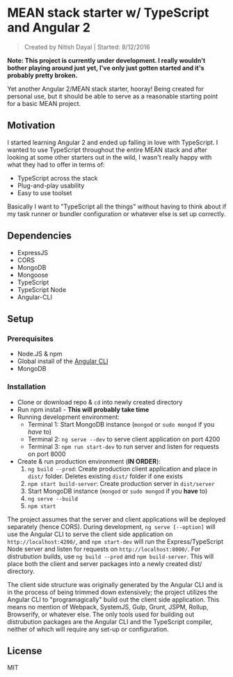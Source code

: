 # MEAN stack starter w/ TypeScript and Angular 2
> Created by Nitish Dayal | Started: 8/12/2016

**Note: This project is currently under development. I really wouldn't bother playing around just yet, I've only just gotten started and it's probably pretty broken.**

Yet another Angular 2/MEAN stack starter, hooray! Being created for personal use, but it should be able to serve as a reasonable starting point for a basic MEAN project.


## Motivation
I started learning Angular 2 and ended up falling in love with TypeScript. I wanted to use TypeScript throughout the entire MEAN stack and after looking at some other starters out in the wild, I wasn't really happy with what they had to offer in terms of:

- TypeScript across the stack
- Plug-and-play usability
- Easy to use toolset

Basically I want to "TypeScript all the things" without having to think about if my task runner or bundler configuration or whatever else is set up correctly.

## Dependencies

* ExpressJS
* CORS
* MongoDB
* Mongoose
* TypeScript
* TypeScript Node
* Angular-CLI


## Setup
  
### Prerequisites

- Node.JS & npm
- Global install of the [Angular CLI](http://www.github.com/angular-cli) 
- MongoDB

### Installation

- Clone or download repo & `cd` into newly created directory
- Run npm install - **This will probably take time**
- Running development environment:
  - Terminal 1: Start MongoDB instance (`mongod` or `sudo mongod` if you *have* to)
  - Terminal 2: `ng serve --dev` to serve client application on port 4200
  - Terminal 3: `npm run start-dev` to run server and listen for requests on port 8000
- Create & run production environment (**IN ORDER**):
  1. `ng build --prod`: Create production client application and place in `dist/` folder. Deletes existing `dist/` folder if one exists
  1. `npm start build-server`: Create production server in `dist/server`
  1. Start MongoDB instance (`mongod` or `sudo mongod` if you **have** to)
  1. `ng serve --build`
  1. `npm start`
  


The project assumes that the server and client applications will be deployed separately (hence CORS). During development, `ng serve [--option]` will use the Angular CLI to serve the client side application on `http://localhost:4200/`, and `npm start-dev` will run the Express/TypeScript Node server and listen for requests on `http://localhost:8000/`. For distrubution builds, use `ng build --prod` and `npm build-server`. This will place both the client and server packages into a newly created dist/ directory.

The client side structure was originally generated by the Angular CLI and is in the process of being trimmed down extensively; the project utilizes the Angular CLI to "programagically" build out the client side application. This means no mention of Webpack, SystemJS, Gulp, Grunt, JSPM, Rollup, Browserify, or whatever else. The only tools used for building out distrubution packages are the Angular CLI and the TypeScript compiler, neither of which will require any set-up or configuration.

## License
MIT
